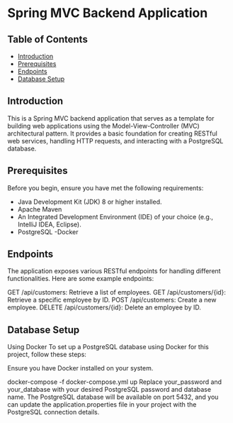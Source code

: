 # Spring MVC Backend Application 

## Table of Contents

- [Introduction](#introduction)
- [Prerequisites](#prerequisites)
- [Endpoints](#endpoints)
- [Database Setup](#database-setup)

## Introduction

This is a Spring MVC backend application that serves as a template for building web applications using the Model-View-Controller (MVC) architectural pattern. It provides a basic foundation for creating RESTful web services, handling HTTP requests, and interacting with a PostgreSQL database.

## Prerequisites

Before you begin, ensure you have met the following requirements:

- Java Development Kit (JDK) 8 or higher installed.
- Apache Maven 
- An Integrated Development Environment (IDE) of your choice (e.g., IntelliJ IDEA, Eclipse).
- PostgreSQL
-Docker 

## Endpoints

The application exposes various RESTful endpoints for handling different functionalities. Here are some example endpoints:

GET /api/customers: Retrieve a list of employees.
GET /api/customers/{id}: Retrieve a specific employee by ID.
POST /api/customers: Create a new employee.
DELETE /api/customers/{id}: Delete an employee by ID.

## Database Setup

Using Docker
To set up a PostgreSQL database using Docker for this project, follow these steps:

Ensure you have Docker installed on your system.

docker-compose -f docker-compose.yml up
Replace your_password and your_database with your desired PostgreSQL password and database name.
The PostgreSQL database will be available on port 5432, and you can update the application.properties file in your project with the PostgreSQL connection details.
